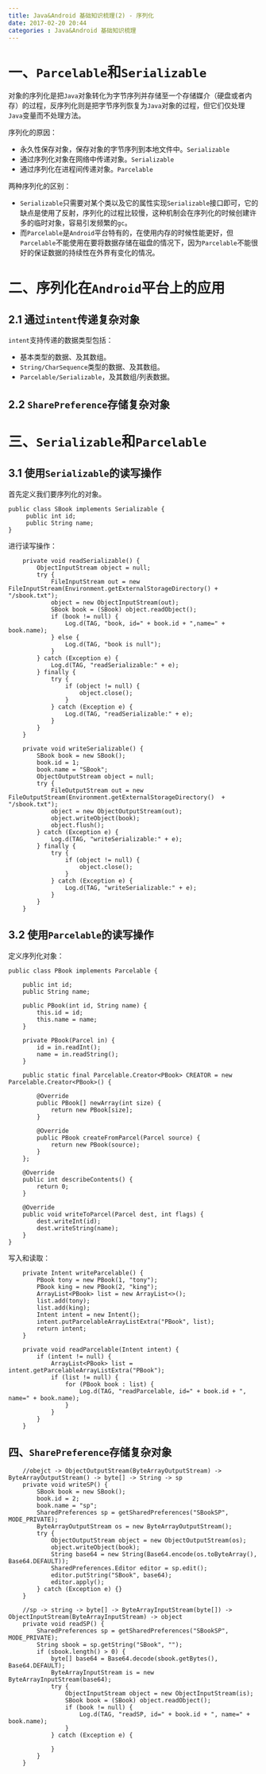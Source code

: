 ```yaml
---
title: Java&Android 基础知识梳理(2) - 序列化
date: 2017-02-20 20:44
categories : Java&Android 基础知识梳理
---
```

# 一、`Parcelable`和`Serializable`

对象的序列化是把`Java`对象转化为字节序列并存储至一个存储媒介（硬盘或者内存）的过程，反序列化则是把字节序列恢复为`Java`对象的过程，但它们仅处理`Java`变量而不处理方法。

序列化的原因：
- 永久性保存对象，保存对象的字节序列到本地文件中。`Serializable`
- 通过序列化对象在网络中传递对象。`Serializable`
- 通过序列化在进程间传递对象。`Parcelable`

两种序列化的区别：
- `Serializable`只需要对某个类以及它的属性实现`Serializable`接口即可，它的缺点是使用了反射，序列化的过程比较慢，这种机制会在序列化的时候创建许多的临时对象，容易引发频繁的`gc`。
- 而`Parcelable`是`Android`平台特有的，在使用内存的时候性能更好，但`Parcelable`不能使用在要将数据存储在磁盘的情况下，因为`Parcelable`不能很好的保证数据的持续性在外界有变化的情况。

# 二、序列化在`Android`平台上的应用
## 2.1 通过`intent`传递复杂对象
`intent`支持传递的数据类型包括： 
- 基本类型的数据、及其数组。
- `String/CharSequence`类型的数据、及其数组。
- `Parcelable/Serializable`，及其数组/列表数据。

## 2.2 `SharePreference`存储复杂对象

# 三、`Serializable`和`Parcelable`
## 3.1 使用`Serializable`的读写操作
首先定义我们要序列化的对象。 
```
public class SBook implements Serializable {            
     public int id;    
     public String name;
}
```
进行读写操作：
```
    private void readSerializable() {
        ObjectInputStream object = null;
        try {
            FileInputStream out = new FileInputStream(Environment.getExternalStorageDirectory() + "/sbook.txt");
            object = new ObjectInputStream(out);
            SBook book = (SBook) object.readObject();
            if (book != null) {
                Log.d(TAG, "book, id=" + book.id + ",name=" + book.name);
            } else {
                Log.d(TAG, "book is null");
            }
        } catch (Exception e) {
            Log.d(TAG, "readSerializable:" + e);
        } finally {
            try {
                if (object != null) {
                    object.close();
                }
            } catch (Exception e) {
                Log.d(TAG, "readSerializable:" + e);
            }
        }
    }

    private void writeSerializable() {
        SBook book = new SBook();
        book.id = 1;
        book.name = "SBook";
        ObjectOutputStream object = null;
        try {
            FileOutputStream out = new FileOutputStream(Environment.getExternalStorageDirectory()  + "/sbook.txt");
            object = new ObjectOutputStream(out);
            object.writeObject(book);
            object.flush();
        } catch (Exception e) {
            Log.d(TAG, "writeSerializable:" + e);
        } finally {
            try {
                if (object != null) {
                    object.close();
                }
            } catch (Exception e) {
                Log.d(TAG, "writeSerializable:" + e);
            }
        }
    }
```
## 3.2 使用`Parcelable`的读写操作
定义序列化对象：
```
public class PBook implements Parcelable {

    public int id;
    public String name;

    public PBook(int id, String name) {
        this.id = id;
        this.name = name;
    }

    private PBook(Parcel in) {
        id = in.readInt();
        name = in.readString();
    }

    public static final Parcelable.Creator<PBook> CREATOR = new Parcelable.Creator<PBook>() {

        @Override
        public PBook[] newArray(int size) {
            return new PBook[size];
        }

        @Override
        public PBook createFromParcel(Parcel source) {
            return new PBook(source);
        }
    };

    @Override
    public int describeContents() {
        return 0;
    }

    @Override
    public void writeToParcel(Parcel dest, int flags) {
        dest.writeInt(id);
        dest.writeString(name);
    }
}
```
写入和读取：
```
    private Intent writeParcelable() {
        PBook tony = new PBook(1, "tony");
        PBook king = new PBook(2, "king");
        ArrayList<PBook> list = new ArrayList<>();
        list.add(tony);
        list.add(king);
        Intent intent = new Intent();
        intent.putParcelableArrayListExtra("PBook", list);
        return intent;
    }

    private void readParcelable(Intent intent) {
        if (intent != null) {
            ArrayList<PBook> list = intent.getParcelableArrayListExtra("PBook");
            if (list != null) {
                for (PBook book : list) {
                    Log.d(TAG, "readParcelable, id=" + book.id + ", name=" + book.name);
                }
            }
        }
    }
```
## 四、`SharePreference`存储复杂对象
```
    //obejct -> ObjectOutputStream(ByteArrayOutputStream) -> ByteArrayOutputStream() -> byte[] -> String -> sp
    private void writeSP() {
        SBook book = new SBook();
        book.id = 2;
        book.name = "sp";
        SharedPreferences sp = getSharedPreferences("SBookSP", MODE_PRIVATE);
        ByteArrayOutputStream os = new ByteArrayOutputStream();
        try {
            ObjectOutputStream object = new ObjectOutputStream(os);
            object.writeObject(book);
            String base64 = new String(Base64.encode(os.toByteArray(), Base64.DEFAULT));
            SharedPreferences.Editor editor = sp.edit();
            editor.putString("SBook", base64);
            editor.apply();
        } catch (Exception e) {}
    }
    
    //sp -> string -> byte[] -> ByteArrayInputStream(byte[]) -> ObjectInputStream(ByteArrayInputStream) -> object
    private void readSP() {
        SharedPreferences sp = getSharedPreferences("SBookSP", MODE_PRIVATE);
        String sbook = sp.getString("SBook", "");
        if (sbook.length() > 0) {
            byte[] base64 = Base64.decode(sbook.getBytes(), Base64.DEFAULT);
            ByteArrayInputStream is = new ByteArrayInputStream(base64);
            try {
                ObjectInputStream object = new ObjectInputStream(is);
                SBook book = (SBook) object.readObject();
                if (book != null) {
                    Log.d(TAG, "readSP, id=" + book.id + ", name=" + book.name);
                }
            } catch (Exception e) {

            }
        }
    }
```
